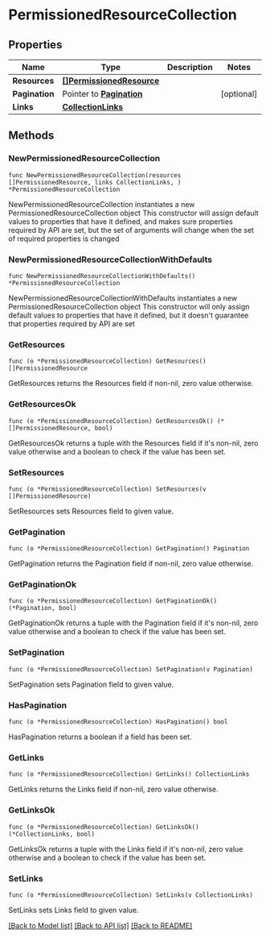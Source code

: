 # PermissionedResourceCollection

## Properties

Name | Type | Description | Notes
------------ | ------------- | ------------- | -------------
**Resources** | [**[]PermissionedResource**](PermissionedResource.md) |  | 
**Pagination** | Pointer to [**Pagination**](Pagination.md) |  | [optional] 
**Links** | [**CollectionLinks**](CollectionLinks.md) |  | 

## Methods

### NewPermissionedResourceCollection

`func NewPermissionedResourceCollection(resources []PermissionedResource, links CollectionLinks, ) *PermissionedResourceCollection`

NewPermissionedResourceCollection instantiates a new PermissionedResourceCollection object
This constructor will assign default values to properties that have it defined,
and makes sure properties required by API are set, but the set of arguments
will change when the set of required properties is changed

### NewPermissionedResourceCollectionWithDefaults

`func NewPermissionedResourceCollectionWithDefaults() *PermissionedResourceCollection`

NewPermissionedResourceCollectionWithDefaults instantiates a new PermissionedResourceCollection object
This constructor will only assign default values to properties that have it defined,
but it doesn't guarantee that properties required by API are set

### GetResources

`func (o *PermissionedResourceCollection) GetResources() []PermissionedResource`

GetResources returns the Resources field if non-nil, zero value otherwise.

### GetResourcesOk

`func (o *PermissionedResourceCollection) GetResourcesOk() (*[]PermissionedResource, bool)`

GetResourcesOk returns a tuple with the Resources field if it's non-nil, zero value otherwise
and a boolean to check if the value has been set.

### SetResources

`func (o *PermissionedResourceCollection) SetResources(v []PermissionedResource)`

SetResources sets Resources field to given value.


### GetPagination

`func (o *PermissionedResourceCollection) GetPagination() Pagination`

GetPagination returns the Pagination field if non-nil, zero value otherwise.

### GetPaginationOk

`func (o *PermissionedResourceCollection) GetPaginationOk() (*Pagination, bool)`

GetPaginationOk returns a tuple with the Pagination field if it's non-nil, zero value otherwise
and a boolean to check if the value has been set.

### SetPagination

`func (o *PermissionedResourceCollection) SetPagination(v Pagination)`

SetPagination sets Pagination field to given value.

### HasPagination

`func (o *PermissionedResourceCollection) HasPagination() bool`

HasPagination returns a boolean if a field has been set.

### GetLinks

`func (o *PermissionedResourceCollection) GetLinks() CollectionLinks`

GetLinks returns the Links field if non-nil, zero value otherwise.

### GetLinksOk

`func (o *PermissionedResourceCollection) GetLinksOk() (*CollectionLinks, bool)`

GetLinksOk returns a tuple with the Links field if it's non-nil, zero value otherwise
and a boolean to check if the value has been set.

### SetLinks

`func (o *PermissionedResourceCollection) SetLinks(v CollectionLinks)`

SetLinks sets Links field to given value.



[[Back to Model list]](./README.md#documentation-for-models) [[Back to API list]](./README.md#documentation-for-api-endpoints) [[Back to README]](./README.md)


